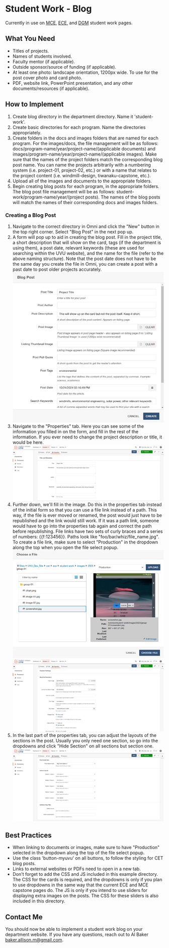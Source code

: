 # Student Work - Blog

Currently in use on [MCE](https://uvu.edu/cet/mce/student-work/), [ECE](https://uvu.edu/cet/ece/student-work/), and [DGM](https://uvu.edu/digitalmedia/student-work/) student work pages.

## What You Need

- Titles of projects.
- Names of students involved.
- Faculty mentor (if applicable).
- Outside sponsor/source of funding (if applicable).
- At least one photo: landscape orientation, 1200px wide. To use for the post cover photo and card photo.
- PDF, website link, PowerPoint presentation, and any other documents/resources (if applicable).

## How to Implement

1. Create blog directory in the department directory. Name it 'student-work'.
2. Create basic directories for each program. Name the directories appropriately.
3. Create folders in the docs and images folders that are named for each program. For the images/docs, the file management will be as follows: docs/program-name/year/project-name/(applicable documents) and images/program-name/year/project-name/(applicable images). Make sure that the names of the project folders match the corresponding blog post name. You can name the projects arbitrarily with a numbering system (i.e. project-01, project-02, etc.) or with a name that relates to the project content (i.e. windmill-design, tiwanaku-capstone, etc.).
4. Upload all of the images and documents to the appropriate folders.
5. Begin creating blog posts for each program, in the appropriate folders. The blog post file management will be as follows: student-work/program-name/year/(project posts). The names of the blog posts will match the names of their corresponding docs and images folders.

### Creating a Blog Post

1. Navigate to the correct directory in Omni and click the "New" button in the top right corner. Select "Blog Post" in the next pop up.
2. A form will pop up to aid in creating the blog post. Fill in the project title, a short description that will show on the card, tags (if the department is using them), a post date, relevant keywords (these are used for searching within the UVU website), and the name for the file (refer to the above naming structure). Note that the post date does not have to be the same day you create the file in Omni, you can create a post with a past date to post older projects accurately.  
   ![form to create a post](/images/examples/create_post_form.png)
3. Navigate to the "Properties" tab. Here you can see some of the information you filled in on the form, and fill in the rest of the information. If you ever need to change the project description or title, it would be here.  
   ![first part of the properties tab](/images/examples/post_properties_1.png)
4. Further down, we'll fill in the image. Do this in the properties tab instead of the initial form so that you can use a file link instead of a path. This way, if the file is ever moved or renamed, the post would just have to be republished and the link would still work. If it was a path link, someone would have to go into the properties tab again and correct the path before republishing. File links have two sets of curly braces and a series of numbers: {{f:123456}}. Paths look like "foo/bar/whiz/file_name.jpg". To create a file link, make sure to select "Production" in the dropdown along the top when you open the file select popup.  
   ![file select](/images/examples/image_select.png)
   ![second part of the properties tab](/images/examples/post_properties_2.png)
5. In the last part of the properties tab, you can adjust the layouts of the sections in the post. Usually you only need one section, so go into the dropdowns and click "Hide Section" on all sections but section one.
   ![third part of the properties tab](/images/examples/post_properties_3.png)

## Best Practices

- When linking to documents or images, make sure to have "Production" selected in the dropdown along the top of the file select popup.
- Use the class 'button-myuvu' on all buttons, to follow the styling for CET blog posts.
- Links to external websites or PDFs need to open in a new tab.
- Don't forget to add the CSS and JS included in this example directory. The CSS for the cards is required, and the dropdowns is only if you plan to use dropdowns in the same way that the current ECE and MCE capstone pages do. The JS is only if you intend to use sliders for displaying extra images on the posts. The CSS for these sliders is also included in this directory.

## Contact Me

You should now be able to implement a student work blog on your department website. If you have any questions, reach out to Al Baker [baker.allison.m@gmail.com](mailto:baker.allison.m@gmail.com).
